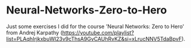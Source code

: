 # Neural-Networks-Zero-to-Hero

Just some exercises I did for the course 'Neural Networks: Zero to Hero' from Andrej Karpathy (https://youtube.com/playlist?list=PLAqhIrjkxbuWI23v9cThsA9GvCAUhRvKZ&si=xLrucNNV5TdaBpvF).
